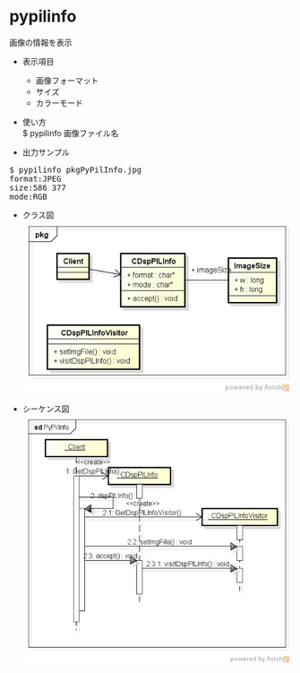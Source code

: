 pypilinfo
=========
画像の情報を表示

* 表示項目
  - 画像フォーマット
  - サイズ
  - カラーモード  

* 使い方  
$ pypilinfo 画像ファイル名

* 出力サンプル  

<pre>
$ pypilinfo pkgPyPilInfo.jpg
format:JPEG
size:586 377
mode:RGB
</pre>

* クラス図  
![pypilinfo](images/pkgPyPilInfo.jpg)

* シーケンス図  
![pypilinfo](images/sdPyPilInfo.jpg)
